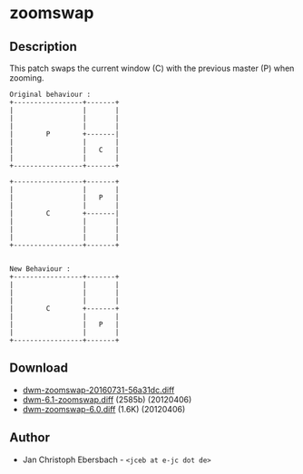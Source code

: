 zoomswap
========

Description
-----------
This patch swaps the current window (C) with the previous master (P) when zooming.

	Original behaviour :
	+-----------------+-------+
	|                 |       |
	|                 |       |
	|                 |       |
	|        P        +-------|
	|                 |       |
	|                 |   C   |
	|                 |       |
	+-----------------+-------+

	+-----------------+-------+
	|                 |       |
	|                 |   P   |
	|                 |       |
	|        C        +-------|
	|                 |       |
	|                 |       |
	|                 |       |
	+-----------------+-------+


	New Behaviour :
	+-----------------+-------+
	|                 |       |
	|                 |       |
	|                 |       |
	|        C        +-------+
	|                 |       |
	|                 |   P   |
	|                 |       |
	+-----------------+-------+

Download
--------
* [dwm-zoomswap-20160731-56a31dc.diff](dwm-zoomswap-20160731-56a31dc.diff)
* [dwm-6.1-zoomswap.diff](dwm-6.1-zoomswap.diff) (2585b) (20120406)
* [dwm-zoomswap-6.0.diff](dwm-zoomswap-6.0.diff) (1.6K) (20120406)

Author
------
* Jan Christoph Ebersbach - `<jceb at e-jc dot de>`
